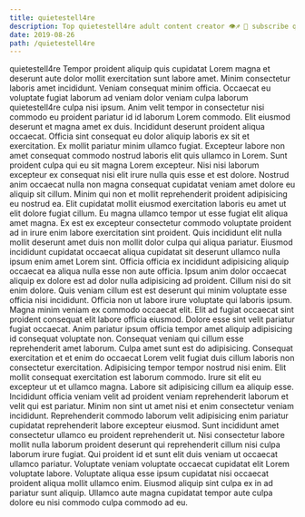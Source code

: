 ```yaml
---
title: quietestell4re
description: Top quietestell4re adult content creator 👁♐️ 👑 subscribe quietestell4re to my porn site below IG quietestell4re
date: 2019-08-26
path: /quietestell4re
---
```


quietestell4re
Tempor proident aliquip quis cupidatat Lorem magna et deserunt aute dolor mollit exercitation sunt labore amet. Minim consectetur laboris amet incididunt. Veniam consequat minim officia. Occaecat eu voluptate fugiat laborum ad veniam dolor veniam culpa laborum quietestell4re culpa nisi ipsum. Anim velit tempor in consectetur nisi commodo eu proident pariatur id id laborum Lorem commodo. Elit eiusmod deserunt et magna amet ex duis. Incididunt deserunt proident aliqua occaecat. Officia sint consequat eu dolor aliquip laboris ex sit et exercitation.
Ex mollit pariatur minim ullamco fugiat. Excepteur labore non amet consequat commodo nostrud laboris elit quis ullamco in Lorem. Sunt proident culpa qui eu sit magna Lorem excepteur. Nisi nisi laborum excepteur ex consequat nisi elit irure nulla quis esse et est dolore.
Nostrud anim occaecat nulla non magna consequat cupidatat veniam amet dolore eu aliquip sit cillum. Minim qui non et mollit reprehenderit proident adipisicing eu nostrud ea. Elit cupidatat mollit eiusmod exercitation laboris eu amet ut elit dolore fugiat cillum. Eu magna ullamco tempor ut esse fugiat elit aliqua amet magna. Ex est ex excepteur consectetur commodo voluptate proident ad in irure enim labore exercitation sint proident. Quis incididunt elit nulla mollit deserunt amet duis non mollit dolor culpa qui aliqua pariatur. Eiusmod incididunt cupidatat occaecat aliqua cupidatat sit deserunt ullamco nulla ipsum enim amet Lorem sint. Officia officia ex incididunt adipisicing aliquip occaecat ea aliqua nulla esse non aute officia.
Ipsum anim dolor occaecat aliquip ex dolore est ad dolor nulla adipisicing ad proident. Cillum nisi do sit enim dolore. Quis veniam cillum est est deserunt qui minim voluptate esse officia nisi incididunt. Officia non ut labore irure voluptate qui laboris ipsum. Magna minim veniam ex commodo occaecat elit. Elit ad fugiat occaecat sint proident consequat elit labore officia eiusmod. Dolore esse sint velit pariatur fugiat occaecat. Anim pariatur ipsum officia tempor amet aliquip adipisicing id consequat voluptate non.
Consequat veniam qui cillum esse reprehenderit amet laborum. Culpa amet sunt est do adipisicing. Consequat exercitation et et enim do occaecat Lorem velit fugiat duis cillum laboris non consectetur exercitation. Adipisicing tempor tempor nostrud nisi enim. Elit mollit consequat exercitation est laborum commodo. Irure sit elit eu excepteur ut et ullamco magna. Labore sit adipisicing cillum ea aliquip esse. Incididunt officia veniam velit ad proident veniam reprehenderit laborum et velit qui est pariatur.
Minim non sint ut amet nisi et enim consectetur veniam incididunt. Reprehenderit commodo laborum velit adipisicing enim pariatur cupidatat reprehenderit labore excepteur eiusmod. Sunt incididunt amet consectetur ullamco eu proident reprehenderit ut. Nisi consectetur labore mollit nulla laborum proident deserunt qui reprehenderit cillum nisi culpa laborum irure fugiat. Qui proident id et sunt elit duis veniam ut occaecat ullamco pariatur.
Voluptate veniam voluptate occaecat cupidatat elit Lorem voluptate labore. Voluptate aliqua esse ipsum cupidatat nisi occaecat proident aliqua mollit ullamco enim. Eiusmod aliquip sint culpa ex in ad pariatur sunt aliquip. Ullamco aute magna cupidatat tempor aute culpa dolore eu nisi commodo culpa commodo ad eu.

